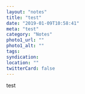 ```yaml
---
layout: "notes"
title: "test"
date: "2019-01-09T10:58:41"
meta: "test"
category: "Notes"
photo1_url: ""
photo1_alt: ""
tags:
syndication: 
location: ""
twitterCard: false
---
```

test

